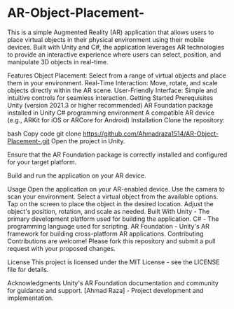 # AR-Object-Placement-
This is a simple Augmented Reality (AR) application that allows users to place virtual objects in their physical environment using their mobile devices. Built with Unity and C#, the application leverages AR technologies to provide an interactive experience where users can select, position, and manipulate 3D objects in real-time.

Features
Object Placement: Select from a range of virtual objects and place them in your environment.
Real-Time Interaction: Move, rotate, and scale objects directly within the AR scene.
User-Friendly Interface: Simple and intuitive controls for seamless interaction.
Getting Started
Prerequisites
Unity (version 2021.3 or higher recommended)
AR Foundation package installed in Unity
C# programming environment
A compatible AR device (e.g., ARKit for iOS or ARCore for Android)
Installation
Clone the repository:

bash
Copy code
git clone https://github.com/Ahmadraza1514/AR-Object-Placement-.git
Open the project in Unity.

Ensure that the AR Foundation package is correctly installed and configured for your target platform.

Build and run the application on your AR device.

Usage
Open the application on your AR-enabled device.
Use the camera to scan your environment.
Select a virtual object from the available options.
Tap on the screen to place the object in the desired location.
Adjust the object's position, rotation, and scale as needed.
Built With
Unity - The primary development platform used for building the application.
C# - The programming language used for scripting.
AR Foundation - Unity's AR framework for building cross-platform AR applications.
Contributing
Contributions are welcome! Please fork this repository and submit a pull request with your proposed changes.

License
This project is licensed under the MIT License - see the LICENSE file for details.

Acknowledgments
Unity's AR Foundation documentation and community for guidance and support.
[Ahmad Raza] - Project development and implementation.